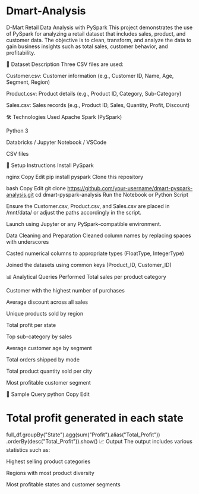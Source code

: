 # Dmart-Analysis
D-Mart Retail Data Analysis with PySpark
This project demonstrates the use of PySpark for analyzing a retail dataset that includes sales, product, and customer data. The objective is to clean, transform, and analyze the data to gain business insights such as total sales, customer behavior, and profitability.

📁 Dataset Description
Three CSV files are used:

Customer.csv: Customer information (e.g., Customer ID, Name, Age, Segment, Region)

Product.csv: Product details (e.g., Product ID, Category, Sub-Category)

Sales.csv: Sales records (e.g., Product ID, Sales, Quantity, Profit, Discount)

🛠️ Technologies Used
Apache Spark (PySpark)

Python 3

Databricks / Jupyter Notebook / VSCode

CSV files

🔧 Setup Instructions
Install PySpark

nginx
Copy
Edit
pip install pyspark
Clone this repository

bash
Copy
Edit
git clone https://github.com/your-username/dmart-pyspark-analysis.git
cd dmart-pyspark-analysis
Run the Notebook or Python Script

Ensure the Customer.csv, Product.csv, and Sales.csv are placed in /mnt/data/ or adjust the paths accordingly in the script.

Launch using Jupyter or any PySpark-compatible environment.

 Data Cleaning and Preparation
Cleaned column names by replacing spaces with underscores

Casted numerical columns to appropriate types (FloatType, IntegerType)

Joined the datasets using common keys (Product_ID, Customer_ID)

📊 Analytical Queries Performed
Total sales per product category

Customer with the highest number of purchases

Average discount across all sales

Unique products sold by region

Total profit per state

Top sub-category by sales

Average customer age by segment

Total orders shipped by mode

Total product quantity sold per city

Most profitable customer segment

📌 Sample Query
python
Copy
Edit
# Total profit generated in each state
full_df.groupBy("State").agg(sum("Profit").alias("Total_Profit")) \
    .orderBy(desc("Total_Profit")).show()
📈 Output
The output includes various statistics such as:

Highest selling product categories

Regions with most product diversity

Most profitable states and customer segments
